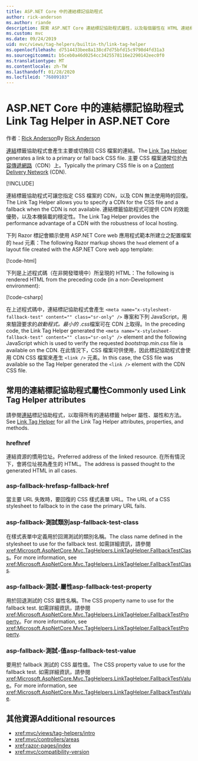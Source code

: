 ```yaml
---
title: ASP.NET Core 中的連結標記協助程式
author: rick-anderson
ms.author: riande
description: 探索 ASP.NET Core 連結標記協助程式屬性，以及每個屬性在 HTML 連結標記的擴充行為中所扮演的角色。
ms.custom: mvc
ms.date: 09/24/2019
uid: mvc/views/tag-helpers/builtin-th/link-tag-helper
ms.openlocfilehash: d7514433bee8a138cd7d75bfd15c9798d4fd31a3
ms.sourcegitcommit: b5ceb0a46d0254cc3425578116e2290142eec0f0
ms.translationtype: MT
ms.contentlocale: zh-TW
ms.lasthandoff: 01/28/2020
ms.locfileid: "76809103"
---
```

# <a name="link-tag-helper-in-aspnet-core"></a><span data-ttu-id="e6bf2-103">ASP.NET Core 中的連結標記協助程式</span><span class="sxs-lookup"><span data-stu-id="e6bf2-103">Link Tag Helper in ASP.NET Core</span></span>

<span data-ttu-id="e6bf2-104">作者：[Rick Anderson](https://twitter.com/RickAndMSFT)</span><span class="sxs-lookup"><span data-stu-id="e6bf2-104">By [Rick Anderson](https://twitter.com/RickAndMSFT)</span></span>

<span data-ttu-id="e6bf2-105">[連結](xref:Microsoft.AspNetCore.Mvc.TagHelpers.LinkTagHelper)標籤協助程式會產生主要或切換回 CSS 檔案的連結。</span><span class="sxs-lookup"><span data-stu-id="e6bf2-105">The [Link Tag Helper](xref:Microsoft.AspNetCore.Mvc.TagHelpers.LinkTagHelper) generates a link to a primary or fall back CSS file.</span></span> <span data-ttu-id="e6bf2-106">主要 CSS 檔案通常位於[內容傳遞網路](/office365/enterprise/content-delivery-networks#what-exactly-is-a-cdn)（CDN）上。</span><span class="sxs-lookup"><span data-stu-id="e6bf2-106">Typically the primary CSS file is on a [Content Delivery Network](/office365/enterprise/content-delivery-networks#what-exactly-is-a-cdn) (CDN).</span></span>

[!INCLUDE[](~/includes/cdn.md)]

<span data-ttu-id="e6bf2-107">連結標籤協助程式可讓您指定 CSS 檔案的 CDN，以及 CDN 無法使用時的回復。</span><span class="sxs-lookup"><span data-stu-id="e6bf2-107">The Link Tag Helper allows you to specify a CDN for the CSS file and a fallback when the CDN is not available.</span></span> <span data-ttu-id="e6bf2-108">連結標籤協助程式可提供 CDN 的效能優勢，以及本機裝載的穩定性。</span><span class="sxs-lookup"><span data-stu-id="e6bf2-108">The Link Tag Helper provides the performance advantage of a CDN with the robustness of local hosting.</span></span>

<span data-ttu-id="e6bf2-109">下列 Razor 標記會顯示使用 ASP.NET Core web 應用程式範本所建立之配置檔案的 `head` 元素：</span><span class="sxs-lookup"><span data-stu-id="e6bf2-109">The following Razor markup shows the `head` element of a layout file created with the ASP.NET Core web app template:</span></span>

[!code-html[](link-tag-helper/sample/_Layout.cshtml?name=snippet)]

<span data-ttu-id="e6bf2-110">下列是上述程式碼（在非開發環境中）所呈現的 HTML：</span><span class="sxs-lookup"><span data-stu-id="e6bf2-110">The following is rendered HTML from the preceding code (in a non-Development environment):</span></span>

[!code-csharp[](link-tag-helper/sample/HtmlPage1.html)]

<span data-ttu-id="e6bf2-111">在上述程式碼中，連結標記協助程式會產生 `<meta name="x-stylesheet-fallback-test" content="" class="sr-only" />` 專案和下列 JavaScript，用來驗證要求的*啟動程式。最小的 .css*檔案可在 CDN 上取得。</span><span class="sxs-lookup"><span data-stu-id="e6bf2-111">In the preceding code, the Link Tag Helper generated the `<meta name="x-stylesheet-fallback-test" content="" class="sr-only" />` element and the following JavaScript which is used to verify the requested *bootstrap.min.css* file is available on the CDN.</span></span> <span data-ttu-id="e6bf2-112">在此情況下，CSS 檔案可供使用，因此標記協助程式會使用 CDN CSS 檔案來產生 `<link />` 元素。</span><span class="sxs-lookup"><span data-stu-id="e6bf2-112">In this case, the CSS file was available so the Tag Helper generated the `<link />` element with the CDN CSS file.</span></span>

## <a name="commonly-used-link-tag-helper-attributes"></a><span data-ttu-id="e6bf2-113">常用的連結標記協助程式屬性</span><span class="sxs-lookup"><span data-stu-id="e6bf2-113">Commonly used Link Tag Helper attributes</span></span>

<span data-ttu-id="e6bf2-114">請參閱[連結](xref:Microsoft.AspNetCore.Mvc.TagHelpers.LinkTagHelper)標記協助程式，以取得所有的連結標籤 helper 屬性、屬性和方法。</span><span class="sxs-lookup"><span data-stu-id="e6bf2-114">See [Link Tag Helper](xref:Microsoft.AspNetCore.Mvc.TagHelpers.LinkTagHelper)  for all the Link Tag Helper attributes, properties, and methods.</span></span>

### <a name="href"></a><span data-ttu-id="e6bf2-115">href</span><span class="sxs-lookup"><span data-stu-id="e6bf2-115">href</span></span>

<span data-ttu-id="e6bf2-116">連結資源的慣用位址。</span><span class="sxs-lookup"><span data-stu-id="e6bf2-116">Preferred address of the linked resource.</span></span> <span data-ttu-id="e6bf2-117">在所有情況下，會將位址視為產生的 HTML。</span><span class="sxs-lookup"><span data-stu-id="e6bf2-117">The address is passed thought to the generated HTML in all cases.</span></span>

### <a name="asp-fallback-href"></a><span data-ttu-id="e6bf2-118">asp-fallback-href</span><span class="sxs-lookup"><span data-stu-id="e6bf2-118">asp-fallback-href</span></span>

<span data-ttu-id="e6bf2-119">當主要 URL 失敗時，要回復的 CSS 樣式表單 URL。</span><span class="sxs-lookup"><span data-stu-id="e6bf2-119">The URL of a CSS stylesheet to fallback to in the case the primary URL fails.</span></span>

### <a name="asp-fallback-test-class"></a><span data-ttu-id="e6bf2-120">asp-fallback-測試類別</span><span class="sxs-lookup"><span data-stu-id="e6bf2-120">asp-fallback-test-class</span></span>

<span data-ttu-id="e6bf2-121">在樣式表單中定義用於回溯測試的類別名稱。</span><span class="sxs-lookup"><span data-stu-id="e6bf2-121">The class name defined in the stylesheet to use for the fallback test.</span></span> <span data-ttu-id="e6bf2-122">如需詳細資訊，請參閱<xref:Microsoft.AspNetCore.Mvc.TagHelpers.LinkTagHelper.FallbackTestClass>。</span><span class="sxs-lookup"><span data-stu-id="e6bf2-122">For more information, see <xref:Microsoft.AspNetCore.Mvc.TagHelpers.LinkTagHelper.FallbackTestClass>.</span></span>

### <a name="asp-fallback-test-property"></a><span data-ttu-id="e6bf2-123">asp-fallback-測試-屬性</span><span class="sxs-lookup"><span data-stu-id="e6bf2-123">asp-fallback-test-property</span></span>

<span data-ttu-id="e6bf2-124">用於回退測試的 CSS 屬性名稱。</span><span class="sxs-lookup"><span data-stu-id="e6bf2-124">The CSS property name to use for the fallback test.</span></span> <span data-ttu-id="e6bf2-125">如需詳細資訊，請參閱<xref:Microsoft.AspNetCore.Mvc.TagHelpers.LinkTagHelper.FallbackTestProperty>。</span><span class="sxs-lookup"><span data-stu-id="e6bf2-125">For more information, see <xref:Microsoft.AspNetCore.Mvc.TagHelpers.LinkTagHelper.FallbackTestProperty>.</span></span>

### <a name="asp-fallback-test-value"></a><span data-ttu-id="e6bf2-126">asp-fallback-測試-值</span><span class="sxs-lookup"><span data-stu-id="e6bf2-126">asp-fallback-test-value</span></span>

<span data-ttu-id="e6bf2-127">要用於 fallback 測試的 CSS 屬性值。</span><span class="sxs-lookup"><span data-stu-id="e6bf2-127">The CSS property value to use for the fallback test.</span></span> <span data-ttu-id="e6bf2-128">如需詳細資訊，請參閱<xref:Microsoft.AspNetCore.Mvc.TagHelpers.LinkTagHelper.FallbackTestValue>。</span><span class="sxs-lookup"><span data-stu-id="e6bf2-128">For more information, see <xref:Microsoft.AspNetCore.Mvc.TagHelpers.LinkTagHelper.FallbackTestValue>.</span></span>

## <a name="additional-resources"></a><span data-ttu-id="e6bf2-129">其他資源</span><span class="sxs-lookup"><span data-stu-id="e6bf2-129">Additional resources</span></span>

* <xref:mvc/views/tag-helpers/intro>
* <xref:mvc/controllers/areas>
* <xref:razor-pages/index>
* <xref:mvc/compatibility-version>
